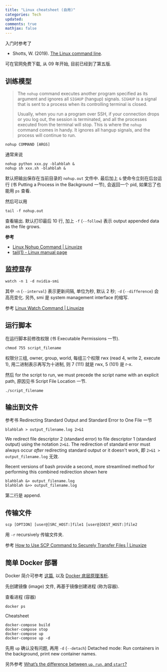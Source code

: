 ```yaml
---
title: "Linux cheatsheet (自用)"
categories: Tech
updated: 
comments: true
mathjax: false
---
```


入门时参考了

- Shotts, W. (2019). [The Linux command line](https://linuxcommand.org/tlcl.php).

可在官网免费下载, 从 09 年开始, 目前已经到了第五版.

<!-- more -->


## 训练模型

> The `nohup` command executes another program specified as its argument and ignores all `SIGHUP` (hangup) signals. `SIGHUP` is a signal that is sent to a process when its controlling terminal is closed.
> 
> Usually, when you run a program over SSH, if your connection drops or you log out, the session is terminated, and all the processes executed from the terminal will stop. This is where the `nohup` command comes in handy. It ignores all hangup signals, and the process will continue to run.

```
nohup COMMAND [ARGS]
```

通常来说

```
nohup python xxx.py -blahblah &
nohup sh xxx.sh -blahblah &
```

默认把输出保存在当前目录的 `nohup.out` 文件中. 最后加上 `&` 使命令立刻在后台运行 (书 Putting a Process in the Background 一节), 会返回一个 pid, 如果忘了也能用 `ps` 查看.

然后可以用

```
tail -f nohup.out 
```

查看输出. 默认打印最后 10 行, 加上 `-f` (`--follow`) 表示 output appended data as the file grows.

**参考**

- [Linux Nohup Command \| Linuxize](https://linuxize.com/post/linux-nohup-command/)
- [tail(1) - Linux manual page](https://man7.org/linux/man-pages/man1/tail.1.html)

## 监控显存

```
watch -n 1 -d nvidia-smi
```

其中 `-n` (`--interval`) 表示更新间隔, 单位为秒, 默认 2 秒; `-d` (`--difference`) 会高亮变化. 另外, smi 是 system management interface 的缩写.

参考 [Linux Watch Command \| Linuxize](https://linuxize.com/post/linux-watch-command/)

## 运行脚本

在运行脚本前修改权限 (书 Executable Permissions 一节).

```
chmod 755 script_filename
```

权限分三组, owner, group, world, 每组三个权限 rwx (read 4, write 2, execute 1), 用二进制表示再写为十进制, 则 7 (111) 就是 rwx, 5 (101) 是 r-x.

然后 for the script to run, we must precede the script name with an explicit path, 原因见书 Script File Location 一节.

```
./script_filename
```

## 输出到文件

参考书 Redirecting Standard Output and Standard Error to One File 一节

```
blahblah > output_filename.log 2>&1
```

We redirect file descriptor 2 (standard error) to file descriptor 1 (standard output) using the notation `2>&1`. The redirection of standard error must always occur *after* redirecting standard output or it doesn't work, 即 `2>&1 > output_filename.log` 无效.

Recent versions of bash provide a second, more streamlined method for performing this combined redirection shown here

```
blahblah &> output_filename.log
blahblah &>> output_filename.log
```

第二行是 append.

## 传输文件

```
scp [OPTION] [user@]SRC_HOST:]file1 [user@]DEST_HOST:]file2
```

用 `-r` recursively 传输文件夹.

参考 [How to Use SCP Command to Securely Transfer Files \| Linuxize](https://linuxize.com/post/how-to-use-scp-command-to-securely-transfer-files/)

## 简单 Docker 部署

Docker 简介可参考 [这篇](https://zhuanlan.zhihu.com/p/187505981), 以及 [Docker 底层原理浅析](https://mp.weixin.qq.com/s/0jFHlWAeH5avIO2NLpTmGA).

先创建镜像 (image) 文件, 再基于镜像创建进程 (称为容器).

查看进程 (容器)

```
docker ps
```

Cheatsheet

```
docker-compose build
docker-compose stop
docker-compose up
docker-compose up -d
```

先用 `up` 确认没有问题, 再用 `-d` (`--detach`) Detached mode: Run containers in the background, print new container names.

另外参考 [What’s the difference between `up`, `run`, and `start`?](https://docs.docker.com/compose/faq/#whats-the-difference-between-up-run-and-start)